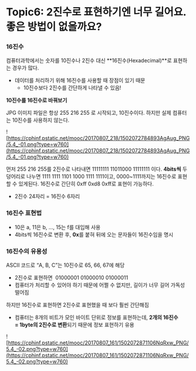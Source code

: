 # Topic6: 2진수로 표현하기엔 너무 길어요. 좋은 방법이 없을까요?

### **16진수**

컴퓨터과학에서는 숫자를 10진수나 2진수 대신 **16진수(Hexadecimal)**로 표현하는 경우가 많다.

- 데이터를 처리하기 위해 16진수를 사용할 때 장점이 있기 때문
  - 10진수보다 2진수를 간단하게 나타낼 수 있음!

**10진수를 16진수로 바꿔보기**

JPG 이미지 파일은 항상 255 216 255 로 시작되고, 10진수이다. 하지만 실제 컴퓨터는 10진수를 사용하지 않는다.

![https://cphinf.pstatic.net/mooc/20170807_218/1502072784893AgAug_PNG/5.4_-01.png?type=w760](https://cphinf.pstatic.net/mooc/20170807_218/1502072784893AgAug_PNG/5.4_-01.png?type=w760)

먼저 255 216 255를 2진수로 나타내면 11111111 11011000 11111111 이다. **4bits씩** 두 덩어리로 나누면 1111 1111 1101 1000 1111 1111이고, 0000~1111까지는 16진수로 표현할 수 있게된다. 16진수로 간단히 0xff 0xd8 0xff로 표현이 가능하다.

- 2진수 24자리 = 16진수 6자리

### 16진수 표현법

- 10은 a, 11은 b, …, 15는 f를 대입해 사용
- 4bits씩 16진수로 변환 후, **0x**를 붙혀 뒤에 오는 문자들이 16진수임을 명시

### **16진수의 유용성**

ASCII 코드로 “A, B, C”는 10진수로 65, 66, 67에 해당

- 2진수로 표현하면  01000001 01000010 01000011
- 컴퓨터가 처리할 수 있어야 하기 때문에 어쩔 수 없지만, 길이가 너무 길어 가독성 떨어짐

하지만 16진수로 표현하면 2진수로 표현했을 때 보다 훨씬 간단해짐

- 컴퓨터는 8개의 비트가 모인 바이트 단위로 정보를 표현하는데, **2개의 16진수 = 1byte의 2진수로 변환**되기 때문에 정보 표현하기 유용

![https://cphinf.pstatic.net/mooc/20170807_161/1502072871106NqRxw_PNG/5.4_-02.png?type=w760](https://cphinf.pstatic.net/mooc/20170807_161/1502072871106NqRxw_PNG/5.4_-02.png?type=w760)
